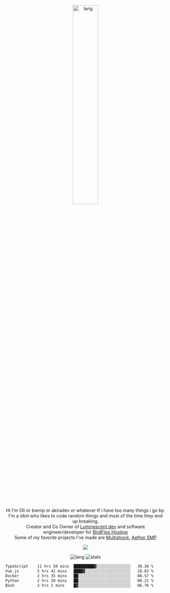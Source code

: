 <p align="center">
 <a href="https://luminescent.dev">
  <img width="40%" alt="lang" src="https://github.com/bwmp/bwmp/blob/main/l_10.png?raw=true" />
 </a>
</p>

<p align="center">
 Hi I'm Oli or bwmp or akiradev or whatever tf i have too many things i go by.<br>
 I'm a idiot who likes to code random things and most of the time they end up breaking.<br>
 Creator and Co Owner of <a href="https://luminescent.dev">Luminescent.dev</a> and software engineer/developer for <a href="https://www.birdflop.com">BirdFlop Hosting</a><br>
 Some of my favorite projects I've made are <a href="https://github.com/PiShock-Inc/MultiShock">Multishock</a>, <a href="https://www.aethersmp.com">Aether SMP</a>
</p>

<p align="center">
  <a href="https://discord.com/users/798738506859282482"><img align="center" src="https://lanyard-profile-readme.vercel.app/api/798738506859282482?bg=433e4f&borderRadius=10px&showDisplayName=true&idleMessage=Probably%20sleeping"/></a>
</p>

<p align="center">
 <img alt="lang" src="https://github-readme-stats.vercel.app/api/top-langs/?username=bwmp&layout=compact&hide_border=true&langs_count=10&theme=transparent&custom_title=Languages" />
 <img alt="stats" src="https://github-readme-stats.vercel.app/api?username=bwmp&show_icons=true&hide_border=true&count_private=true&theme=transparent&custom_title=Statistics">
</p>
<p align="center">
 <!--START_SECTION:waka-->

```txt
TypeScript    11 hrs 50 mins  █████████▓░░░░░░░░░░░░░░░   39.20 %
Vue.js        5 hrs 41 mins   ████▓░░░░░░░░░░░░░░░░░░░░   18.82 %
Docker        2 hrs 35 mins   ██░░░░░░░░░░░░░░░░░░░░░░░   08.57 %
Python        2 hrs 28 mins   ██░░░░░░░░░░░░░░░░░░░░░░░   08.21 %
Bash          2 hrs 2 mins    █▓░░░░░░░░░░░░░░░░░░░░░░░   06.76 %
```

<!--END_SECTION:waka-->
</p>
